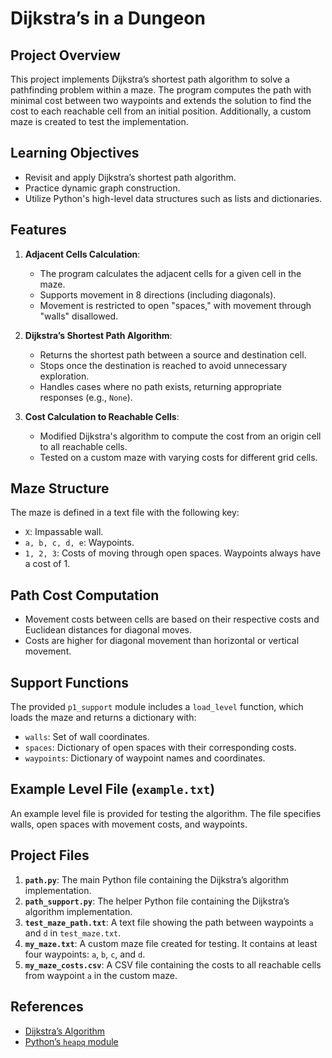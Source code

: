 # Dijkstra’s in a Dungeon

## Project Overview
This project implements Dijkstra’s shortest path algorithm to solve a pathfinding problem within a maze. The program computes the path with minimal cost between two waypoints and extends the solution to find the cost to each reachable cell from an initial position. Additionally, a custom maze is created to test the implementation.

## Learning Objectives
- Revisit and apply Dijkstra’s shortest path algorithm.
- Practice dynamic graph construction.
- Utilize Python's high-level data structures such as lists and dictionaries.

## Features
1. **Adjacent Cells Calculation**:
   - The program calculates the adjacent cells for a given cell in the maze.
   - Supports movement in 8 directions (including diagonals).
   - Movement is restricted to open "spaces," with movement through "walls" disallowed.

2. **Dijkstra’s Shortest Path Algorithm**:
   - Returns the shortest path between a source and destination cell.
   - Stops once the destination is reached to avoid unnecessary exploration.
   - Handles cases where no path exists, returning appropriate responses (e.g., `None`).

3. **Cost Calculation to Reachable Cells**:
   - Modified Dijkstra's algorithm to compute the cost from an origin cell to all reachable cells.
   - Tested on a custom maze with varying costs for different grid cells.

## Maze Structure
The maze is defined in a text file with the following key:
- `X`: Impassable wall.
- `a, b, c, d, e`: Waypoints.
- `1, 2, 3`: Costs of moving through open spaces. Waypoints always have a cost of 1.

## Path Cost Computation
- Movement costs between cells are based on their respective costs and Euclidean distances for diagonal moves.
- Costs are higher for diagonal movement than horizontal or vertical movement.

## Support Functions
The provided `p1_support` module includes a `load_level` function, which loads the maze and returns a dictionary with:
- `walls`: Set of wall coordinates.
- `spaces`: Dictionary of open spaces with their corresponding costs.
- `waypoints`: Dictionary of waypoint names and coordinates.

## Example Level File (`example.txt`)
An example level file is provided for testing the algorithm. The file specifies walls, open spaces with movement costs, and waypoints.

## Project Files
1. **`path.py`**: The main Python file containing the Dijkstra’s algorithm implementation.
2. **`path_support.py`**: The helper Python file containing the Dijkstra’s algorithm implementation.
3. **`test_maze_path.txt`**: A text file showing the path between waypoints `a` and `d` in `test_maze.txt`.
4. **`my_maze.txt`**: A custom maze file created for testing. It contains at least four waypoints: `a`, `b`, `c`, and `d`.
5. **`my_maze_costs.csv`**: A CSV file containing the costs to all reachable cells from waypoint `a` in the custom maze.

## References
- [Dijkstra’s Algorithm](https://en.wikipedia.org/wiki/Dijkstra%27s_algorithm)
- [Python’s `heapq` module](https://docs.python.org/2/library/heapq.html)


